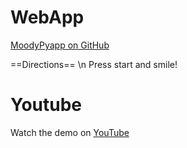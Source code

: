 # WebApp
[MoodyPyapp on GitHub](https://github.com/pannich/MoodyPyapp)

==Directions== \n
Press start and smile!

# Youtube
Watch the demo on [YouTube](https://www.youtube.com/watch?v=4U9WWOfc7v8)
